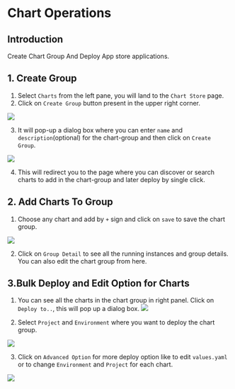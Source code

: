 # Chart Operations 

## Introduction

Create Chart Group And Deploy App store applications.


## 1. Create Group 

1. Select `Charts` from the left pane, you will land to the `Chart Store` page. 
2. Click on `Create Group` button present in the upper right corner.

![](https://devtron-public-asset.s3.us-east-2.amazonaws.com/images/deploy-chart/chart-group/chart-group-1.jpg)

3. It will pop-up a dialog box where you can enter `name` and `description`(optional) for the chart-group and then click on `Create Group`.

![](https://devtron-public-asset.s3.us-east-2.amazonaws.com/images/deploy-chart/chart-group/chart-group-2.jpg)

4. This will redirect you to the page where you can discover or search charts to add in the chart-group and later deploy by single click.

## 2. Add Charts To Group 

1. Choose any chart and add by `+` sign and click on `save` to save the chart group.

![](https://devtron-public-asset.s3.us-east-2.amazonaws.com/images/deploy-chart/chart-group/chart-group-3.jpg)

2. Click on `Group Detail` to see all the running instances and group details. You can also edit the chart group from here.

## 3.Bulk Deploy and Edit Option for Charts

1. You can see all the charts in the chart group in right panel. Click on `Deploy to..`, this will pop up a dialog box.
![](https://devtron-public-asset.s3.us-east-2.amazonaws.com/images/deploy-chart/chart-group/chart-group-4.jpg)

2. Select `Project` and `Environment` where you want to deploy the chart group.

![](https://devtron-public-asset.s3.us-east-2.amazonaws.com/images/deploy-chart/chart-group/chart-group-5.jpg)

3. Click on `Advanced Option` for more deploy option like to edit `values.yaml` or to change `Environment` and `Project` for each chart.

![](https://devtron-public-asset.s3.us-east-2.amazonaws.com/images/deploy-chart/chart-group/chart-group-6.jpg)
